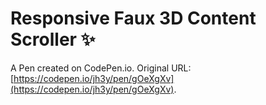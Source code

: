 # Responsive Faux 3D Content Scroller ✨

A Pen created on CodePen.io. Original URL: [https://codepen.io/jh3y/pen/gOeXgXv](https://codepen.io/jh3y/pen/gOeXgXv).

